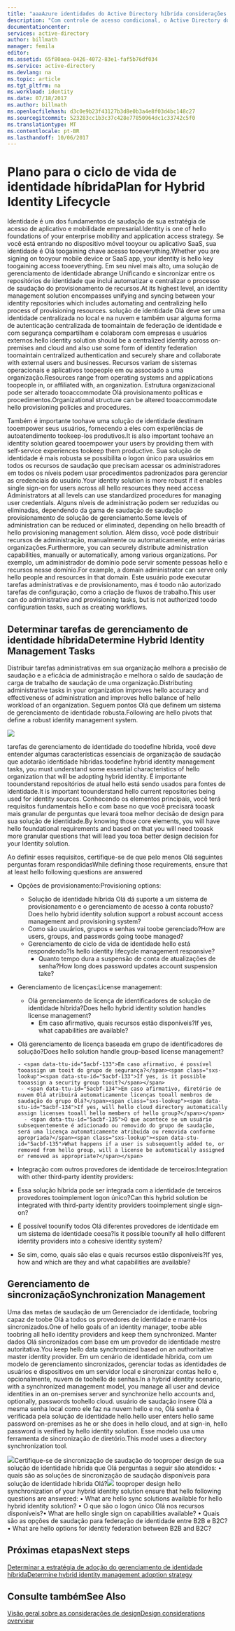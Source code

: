 ```yaml
---
title: "aaaAzure identidades do Active Directory híbrida considerações de design - Determine a tarefas de gerenciamento de identidade híbrida | Microsoft Docs"
description: "Com controle de acesso condicional, o Active Directory do Azure verifica condições específicas hello, que você escolhe ao autenticar usuário hello e antes de permitir acesso toohello aplicativo. Quando essas condições forem atendidas, o usuário de Olá é autenticado e acesso toohello aplicativo autorizado."
documentationcenter: 
services: active-directory
author: billmath
manager: femila
editor: 
ms.assetid: 65f80aea-0426-4072-83e1-faf5b76df034
ms.service: active-directory
ms.devlang: na
ms.topic: article
ms.tgt_pltfrm: na
ms.workload: identity
ms.date: 07/18/2017
ms.author: billmath
ms.openlocfilehash: d3c0e9b23f43127b3d8e0b3a4e8f03d4bc148c27
ms.sourcegitcommit: 523283cc1b3c37c428e77850964dc1c33742c5f0
ms.translationtype: MT
ms.contentlocale: pt-BR
ms.lasthandoff: 10/06/2017
---
```

# <a name="plan-for-hybrid-identity-lifecycle"></a><span data-ttu-id="5acbf-104">Plano para o ciclo de vida de identidade híbrida</span><span class="sxs-lookup"><span data-stu-id="5acbf-104">Plan for Hybrid Identity Lifecycle</span></span>
<span data-ttu-id="5acbf-105">Identidade é um dos fundamentos de saudação de sua estratégia de acesso de aplicativo e mobilidade empresarial.</span><span class="sxs-lookup"><span data-stu-id="5acbf-105">Identity is one of hello foundations of your enterprise mobility and application access strategy.</span></span> <span data-ttu-id="5acbf-106">Se você está entrando no dispositivo móvel tooyour ou aplicativo SaaS, sua identidade é Olá toogaining chave acesso tooeverything.</span><span class="sxs-lookup"><span data-stu-id="5acbf-106">Whether you are signing on tooyour mobile device or SaaS app, your identity is hello key toogaining access tooeverything.</span></span> <span data-ttu-id="5acbf-107">Em seu nível mais alto, uma solução de gerenciamento de identidade abrange Unificando e sincronizar entre os repositórios de identidade que inclui automatizar e centralizar o processo de saudação do provisionamento de recursos.</span><span class="sxs-lookup"><span data-stu-id="5acbf-107">At its highest level, an identity management solution encompasses unifying and syncing between your identity repositories which includes automating and centralizing hello process of provisioning resources.</span></span> <span data-ttu-id="5acbf-108">solução de identidade Olá deve ser uma identidade centralizada no local e na nuvem e também usar alguma forma de autenticação centralizada de toomaintain de federação de identidade e com segurança compartilham e colaboram com empresas e usuários externos.</span><span class="sxs-lookup"><span data-stu-id="5acbf-108">hello identity solution should be a centralized identity across on-premises and cloud and also use some form of identity federation toomaintain centralized authentication and securely share and collaborate with external users and businesses.</span></span> <span data-ttu-id="5acbf-109">Recursos variam de sistemas operacionais e aplicativos toopeople em ou associado a uma organização.</span><span class="sxs-lookup"><span data-stu-id="5acbf-109">Resources range from operating systems and applications toopeople in, or affiliated with, an organization.</span></span> <span data-ttu-id="5acbf-110">Estrutura organizacional pode ser alterado tooaccommodate Olá provisionamento políticas e procedimentos.</span><span class="sxs-lookup"><span data-stu-id="5acbf-110">Organizational structure can be altered tooaccommodate hello provisioning policies and procedures.</span></span>

<span data-ttu-id="5acbf-111">Também é importante toohave uma solução de identidade destinam tooempower seus usuários, fornecendo a eles com experiências de autoatendimento tookeep-los produtivos.</span><span class="sxs-lookup"><span data-stu-id="5acbf-111">It is also important toohave an identity solution geared tooempower your users by providing them with self-service experiences tookeep them productive.</span></span> <span data-ttu-id="5acbf-112">Sua solução de identidade é mais robusta se possibilita o logon único para usuários em todos os recursos de saudação que precisam acessar os administradores em todos os níveis podem usar procedimentos padronizados para gerenciar as credenciais do usuário.</span><span class="sxs-lookup"><span data-stu-id="5acbf-112">Your identity solution is more robust if it enables single sign-on for users across all hello resources they need access Administrators at all levels can use standardized procedures for managing user credentials.</span></span> <span data-ttu-id="5acbf-113">Alguns níveis de administração podem ser reduzidas ou eliminadas, dependendo da gama de saudação de saudação provisionamento de solução de gerenciamento.</span><span class="sxs-lookup"><span data-stu-id="5acbf-113">Some levels of administration can be reduced or eliminated, depending on hello breadth of hello provisioning management solution.</span></span> <span data-ttu-id="5acbf-114">Além disso, você pode distribuir recursos de administração, manualmente ou automaticamente, entre várias organizações.</span><span class="sxs-lookup"><span data-stu-id="5acbf-114">Furthermore, you can securely distribute administration capabilities, manually or automatically, among various organizations.</span></span> <span data-ttu-id="5acbf-115">Por exemplo, um administrador de domínio pode servir somente pessoas hello e recursos nesse domínio.</span><span class="sxs-lookup"><span data-stu-id="5acbf-115">For example, a domain administrator can serve only hello people and resources in that domain.</span></span> <span data-ttu-id="5acbf-116">Este usuário pode executar tarefas administrativas e de provisionamento, mas é toodo não autorizado tarefas de configuração, como a criação de fluxos de trabalho.</span><span class="sxs-lookup"><span data-stu-id="5acbf-116">This user can do administrative and provisioning tasks, but is not authorized toodo configuration tasks, such as creating workflows.</span></span>

## <a name="determine-hybrid-identity-management-tasks"></a><span data-ttu-id="5acbf-117">Determinar tarefas de gerenciamento de identidade híbrida</span><span class="sxs-lookup"><span data-stu-id="5acbf-117">Determine Hybrid Identity Management Tasks</span></span>
<span data-ttu-id="5acbf-118">Distribuir tarefas administrativas em sua organização melhora a precisão de saudação e a eficácia de administração e melhora o saldo de saudação de carga de trabalho de saudação de uma organização.</span><span class="sxs-lookup"><span data-stu-id="5acbf-118">Distributing administrative tasks in your organization improves hello accuracy and effectiveness of administration and improves hello balance of hello workload of an organization.</span></span> <span data-ttu-id="5acbf-119">Seguem pontos Olá que definem um sistema de gerenciamento de identidade robusta.</span><span class="sxs-lookup"><span data-stu-id="5acbf-119">Following are hello pivots that define a robust identity management system.</span></span>

 ![](./media/hybrid-id-design-considerations/Identity_management_considerations.png)

<span data-ttu-id="5acbf-120">tarefas de gerenciamento de identidade do toodefine híbrida, você deve entender algumas características essenciais de organização de saudação que adotarão identidade híbridas.</span><span class="sxs-lookup"><span data-stu-id="5acbf-120">toodefine hybrid identity management tasks, you must understand some essential characteristics of hello organization that will be adopting hybrid identity.</span></span> <span data-ttu-id="5acbf-121">É importante toounderstand repositórios de atual hello está sendo usados para fontes de identidade.</span><span class="sxs-lookup"><span data-stu-id="5acbf-121">It is important toounderstand hello current repositories being used for identity sources.</span></span> <span data-ttu-id="5acbf-122">Conhecendo os elementos principais, você terá requisitos fundamentais hello e com base no que você precisará tooask mais granular de perguntas que levará tooa melhor decisão de design para sua solução de identidade.</span><span class="sxs-lookup"><span data-stu-id="5acbf-122">By knowing those core elements, you will have hello foundational requirements and based on that you will need tooask more granular questions that will lead you tooa better design decision for your Identity solution.</span></span>  

<span data-ttu-id="5acbf-123">Ao definir esses requisitos, certifique-se de que pelo menos Olá seguintes perguntas foram respondidas</span><span class="sxs-lookup"><span data-stu-id="5acbf-123">While defining those requirements, ensure that at least hello following questions are answered</span></span>

* <span data-ttu-id="5acbf-124">Opções de provisionamento:</span><span class="sxs-lookup"><span data-stu-id="5acbf-124">Provisioning options:</span></span> 
  
  * <span data-ttu-id="5acbf-125">Solução de identidade híbrida Olá dá suporte a um sistema de provisionamento e o gerenciamento de acesso à conta robusto?</span><span class="sxs-lookup"><span data-stu-id="5acbf-125">Does hello hybrid identity solution support a robust account access management and provisioning system?</span></span>
  * <span data-ttu-id="5acbf-126">Como são usuários, grupos e senhas vai toobe gerenciado?</span><span class="sxs-lookup"><span data-stu-id="5acbf-126">How are users, groups, and passwords going toobe managed?</span></span>
  * <span data-ttu-id="5acbf-127">Gerenciamento de ciclo de vida de identidade hello está respondendo?</span><span class="sxs-lookup"><span data-stu-id="5acbf-127">Is hello identity lifecycle management responsive?</span></span> 
    * <span data-ttu-id="5acbf-128">Quanto tempo dura a suspensão de conta de atualizações de senha?</span><span class="sxs-lookup"><span data-stu-id="5acbf-128">How long does password updates account suspension take?</span></span>
* <span data-ttu-id="5acbf-129">Gerenciamento de licenças:</span><span class="sxs-lookup"><span data-stu-id="5acbf-129">License management:</span></span> 
  
  * <span data-ttu-id="5acbf-130">Olá gerenciamento de licença de identificadores de solução de identidade híbrida?</span><span class="sxs-lookup"><span data-stu-id="5acbf-130">Does hello hybrid identity solution handles license management?</span></span>
    * <span data-ttu-id="5acbf-131">Em caso afirmativo, quais recursos estão disponíveis?</span><span class="sxs-lookup"><span data-stu-id="5acbf-131">If yes, what capabilities are available?</span></span>
* <span data-ttu-id="5acbf-132">Olá gerenciamento de licença baseada em grupo de identificadores de solução?</span><span class="sxs-lookup"><span data-stu-id="5acbf-132">Does hello solution handle group-based license management?</span></span> 
  
      - <span data-ttu-id="5acbf-133">Em caso afirmativo, é possível tooassign um tooit do grupo de segurança?</span><span class="sxs-lookup"><span data-stu-id="5acbf-133">If yes, is it possible tooassign a security group tooit?</span></span> 
       - <span data-ttu-id="5acbf-134">Em caso afirmativo, diretório de nuvem Olá atribuirá automaticamente licenças tooall membros de saudação do grupo Olá?</span><span class="sxs-lookup"><span data-stu-id="5acbf-134">If yes, will hello cloud directory automatically assign licenses tooall hello members of hello group?</span></span> 
        - <span data-ttu-id="5acbf-135">O que acontece se um usuário subsequentemente é adicionado ou removido do grupo de saudação, será uma licença automaticamente atribuída ou removida conforme apropriada?</span><span class="sxs-lookup"><span data-stu-id="5acbf-135">What happens if a user is subsequently added to, or removed from hello group, will a license be automatically assigned or removed as appropriate?</span></span> 
* <span data-ttu-id="5acbf-136">Integração com outros provedores de identidade de terceiros:</span><span class="sxs-lookup"><span data-stu-id="5acbf-136">Integration with other third-party identity providers:</span></span>
* <span data-ttu-id="5acbf-137">Essa solução híbrida pode ser integrada com a identidade de terceiros provedores tooimplement logon único?</span><span class="sxs-lookup"><span data-stu-id="5acbf-137">Can this hybrid solution be integrated with third-party identity providers tooimplement single sign-on?</span></span>
* <span data-ttu-id="5acbf-138">É possível toounify todos Olá diferentes provedores de identidade em um sistema de identidade coesa?</span><span class="sxs-lookup"><span data-stu-id="5acbf-138">Is it possible toounify all hello different identity providers into a cohesive identity system?</span></span>
* <span data-ttu-id="5acbf-139">Se sim, como, quais são elas e quais recursos estão disponíveis?</span><span class="sxs-lookup"><span data-stu-id="5acbf-139">If yes, how and which are they and what capabilities are available?</span></span>

## <a name="synchronization-management"></a><span data-ttu-id="5acbf-140">Gerenciamento de sincronização</span><span class="sxs-lookup"><span data-stu-id="5acbf-140">Synchronization Management</span></span>
<span data-ttu-id="5acbf-141">Uma das metas de saudação de um Gerenciador de identidade, toobring capaz de toobe Olá a todos os provedores de identidade e mantê-los sincronizados.</span><span class="sxs-lookup"><span data-stu-id="5acbf-141">One of hello goals of an identity manager, toobe able toobring all hello identity providers and keep them synchronized.</span></span> <span data-ttu-id="5acbf-142">Manter dados Olá sincronizados com base em um provedor de identidade mestre autoritativa.</span><span class="sxs-lookup"><span data-stu-id="5acbf-142">You keep hello data synchronized based on an authoritative master identity provider.</span></span> <span data-ttu-id="5acbf-143">Em um cenário de identidade híbrida, com um modelo de gerenciamento sincronizados, gerenciar todas as identidades de usuários e dispositivos em um servidor local e sincronizar contas hello e, opcionalmente, nuvem de toohello de senhas.</span><span class="sxs-lookup"><span data-stu-id="5acbf-143">In a hybrid identity scenario, with a synchronized management model, you manage all user and device identities in an on-premises server and synchronize hello accounts and, optionally, passwords toohello cloud.</span></span> <span data-ttu-id="5acbf-144">usuário de saudação insere Olá a mesma senha local como ele faz na nuvem hello e no, Olá senha é verificada pela solução de identidade hello.</span><span class="sxs-lookup"><span data-stu-id="5acbf-144">hello user enters hello same password on-premises as he or she does in hello cloud, and at sign-in, hello password is verified by hello identity solution.</span></span> <span data-ttu-id="5acbf-145">Esse modelo usa uma ferramenta de sincronização de diretório.</span><span class="sxs-lookup"><span data-stu-id="5acbf-145">This model uses a directory synchronization tool.</span></span>

<span data-ttu-id="5acbf-146">![](./media/hybrid-id-design-considerations/Directory_synchronization.png)Certifique-se de sincronização de saudação do tooproper design de sua solução de identidade híbrida que Olá perguntas a seguir são atendidos: • quais são as soluções de sincronização de saudação disponíveis para solução de identidade híbrida Olá?</span><span class="sxs-lookup"><span data-stu-id="5acbf-146">![](./media/hybrid-id-design-considerations/Directory_synchronization.png) tooproper design hello synchronization of your hybrid identity solution ensure that hello following questions are answered: •    What are hello sync solutions available for hello hybrid identity solution?</span></span>
<span data-ttu-id="5acbf-147">• O que são o logon único Olá nos recursos disponíveis?</span><span class="sxs-lookup"><span data-stu-id="5acbf-147">•    What are hello single sign on capabilities available?</span></span>
<span data-ttu-id="5acbf-148">• Quais são as opções de saudação para federação de identidade entre B2B e B2C?</span><span class="sxs-lookup"><span data-stu-id="5acbf-148">•    What are hello options for identity federation between B2B and B2C?</span></span>

## <a name="next-steps"></a><span data-ttu-id="5acbf-149">Próximas etapas</span><span class="sxs-lookup"><span data-stu-id="5acbf-149">Next steps</span></span>
[<span data-ttu-id="5acbf-150">Determinar a estratégia de adoção do gerenciamento de identidade híbrida</span><span class="sxs-lookup"><span data-stu-id="5acbf-150">Determine hybrid identity management adoption strategy</span></span>](active-directory-hybrid-identity-design-considerations-lifecycle-adoption-strategy.md)

## <a name="see-also"></a><span data-ttu-id="5acbf-151">Consulte também</span><span class="sxs-lookup"><span data-stu-id="5acbf-151">See Also</span></span>
[<span data-ttu-id="5acbf-152">Visão geral sobre as considerações de design</span><span class="sxs-lookup"><span data-stu-id="5acbf-152">Design considerations overview</span></span>](active-directory-hybrid-identity-design-considerations-overview.md)

